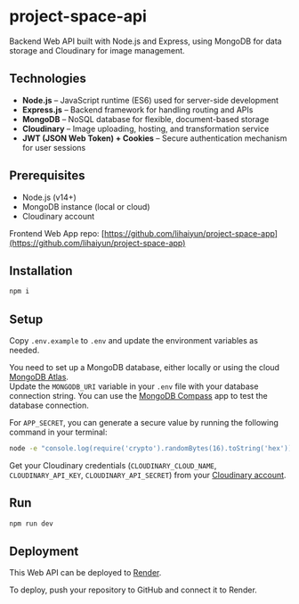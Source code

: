# project-space-api

Backend Web API built with Node.js and Express, using MongoDB for data storage and Cloudinary for image management.

## Technologies

- **Node.js** – JavaScript runtime (ES6) used for server-side development
- **Express.js** – Backend framework for handling routing and APIs
- **MongoDB** – NoSQL database for flexible, document-based storage
- **Cloudinary** – Image uploading, hosting, and transformation service
- **JWT (JSON Web Token) + Cookies** – Secure authentication mechanism for user sessions

## Prerequisites

- Node.js (v14+)
- MongoDB instance (local or cloud)
- Cloudinary account

Frontend Web App repo: [https://github.com/lihaiyun/project-space-app](https://github.com/lihaiyun/project-space-app)

## Installation

```bash
npm i
```

## Setup
Copy `.env.example` to `.env` and update the environment variables as needed.

You need to set up a MongoDB database, either locally or using the cloud [MongoDB Atlas](https://www.mongodb.com/atlas).  
Update the `MONGODB_URI` variable in your `.env` file with your database connection string.
You can use the [MongoDB Compass](https://www.mongodb.com/products/compass) app to test the database connection.

For `APP_SECRET`, you can generate a secure value by running the following command in your terminal:

```bash
node -e "console.log(require('crypto').randomBytes(16).toString('hex'))"
```

Get your Cloudinary credentials (`CLOUDINARY_CLOUD_NAME`, `CLOUDINARY_API_KEY`, `CLOUDINARY_API_SECRET`) from your [Cloudinary account](https://cloudinary.com/).

## Run

```bash
npm run dev
```

## Deployment
This Web API can be deployed to [Render](https://render.com/).

To deploy, push your repository to GitHub and connect it to Render.
